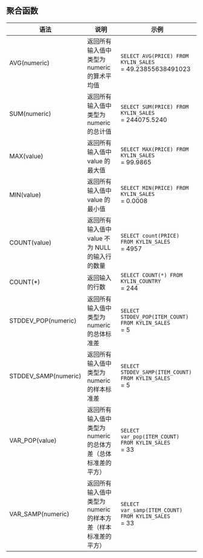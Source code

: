 ## 聚合函数

| 语法                 | 说明                                                         | 示例                                                         |
| -------------------- | ------------------------------------------------------------ | ------------------------------------------------------------ |
| AVG(numeric)         | 返回所有输入值中类型为 numeric 的算术平均值                  | `SELECT AVG(PRICE) FROM KYLIN_SALES`<br /> = 49.23855638491023 |
| SUM(numeric)         | 返回所有输入值中类型为 numeric 的总计值                      | `SELECT SUM(PRICE) FROM KYLIN_SALES`<br /> = 244075.5240     |
| MAX(value)           | 返回所有输入值中 value 的最大值                              | `SELECT MAX(PRICE) FROM KYLIN_SALES`<br /> = 99.9865         |
| MIN(value)           | 返回所有输入值中 value 的最小值                              | `SELECT MIN(PRICE) FROM KYLIN_SALES`<br /> = 0.0008          |
| COUNT(value)         | 返回所有输入值中 value 不为 NULL 的输入行的数量              | `SELECT count(PRICE) FROM KYLIN_SALES`<br /> = 4957          |
| COUNT(*)             | 返回输入的行数                                               | `SELECT COUNT(*) FROM KYLIN_COUNTRY`<br /> = 244             |
| STDDEV_POP(numeric)  | 返回所有输入值中类型为 numeric 的总体标准差                  | `SELECT STDDEV_POP(ITEM_COUNT) FROM KYLIN_SALES`<br /> = 5   |
| STDDEV_SAMP(numeric) | 返回所有输入值中类型为 numeric 的样本标准差                  | `SELECT STDDEV_SAMP(ITEM_COUNT) FROM KYLIN_SALES`<br /> = 5  |
| VAR_POP(value)       | 返回所有输入值中类型为 numeric 的总体方差（总体标准差的平方） | `SELECT var_pop(ITEM_COUNT) FROM KYLIN_SALES`<br /> = 33     |
| VAR_SAMP(numeric)    | 返回所有输入值中类型为 numeric 的样本方差（样本标准差的平方） | `SELECT var_samp(ITEM_COUNT) FROM KYLIN_SALES` <br /> = 33   |
